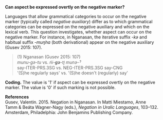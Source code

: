 **Can aspect be expressed overtly on the negative marker?**

Languages that allow grammatical categories to occur on the negative marker (typically called *negative auxiliary*) differ as to which grammatical categories can be expressed on the negative auxiliary and which on the lexical verb. This question investigates, whether aspect can occur on the negative marker. For instance, in Nganasan, the iterative suffix *-kǝ* and habitual suffix *-muŋha* (both derivational) appear on the negative auxiliary (Gusev 2015: 107).

>(1) Nganasan (Gusev 2015: 107)<br/>
>*munu-gǝ-tu*  vs.  *ńi-**gǝ**-ti̮ munǝ-ˀ*<br/>
>say-ITER-PRS.3SG vs. NEG-ITER-PRS.3SG say-CNG<br/>
>'(S)he regularly says' vs. '(S)he doesn't (regularly) say'

**Coding.** The value is '1' if aspect can be expressed overtly on the negative marker. The value is '0' if such marking is not possible. 

**References**<br/>
Gusev, Valentin. 2015. Negation in Nganasan. In Matti Miestamo, Anne Tamm & Beáta Wagner-Nagy (eds.), *Negation in Uralic Languages*, 103–132. Amsterdam, Philadelphia: John Benjamins Publishing Company.
